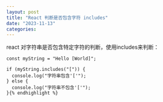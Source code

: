 ```yaml
---
layout: post
title: "React 判断是否包含字符 includes"
date: "2023-11-13"
categories: 
---
```

<p>react 对字符串是否包含特定字符的判断，使用includes来判断：</p>

<pre>
<code>const myString = &quot;Hello [World]&quot;;

if (myString.includes(&quot;[&quot;)) {
  console.log(&quot;字符串包含&#39;[&#39;&quot;);
} else {
  console.log(&quot;字符串不包含&#39;[&#39;&quot;);
}{% endhighlight %}

